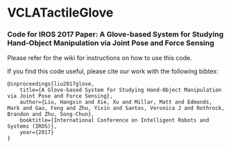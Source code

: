 # VCLATactileGlove

### Code for IROS 2017 Paper: A Glove-based System for Studying Hand-Object Manipulation via Joint Pose and Force Sensing

Please refer for the wiki for instructions on how to use this code.

If you find this code useful, please cite our work with the following bibtex:
```
@inproceedings{liu2017glove,
    title={A Glove-based System for Studying Hand-Object Manipulation via Joint Pose and Force Sensing},
    author={Liu, Hangxin and Xie, Xu and Millar, Matt and Edmonds, Mark and Gao, Feng and Zhu, Yixin and Santos, Veronica J and Rothrock, Brandon and Zhu, Song-Chun},
    booktitle={International Conference on Intelligent Robots and Systems (IROS)},
    year={2017}
}
```
